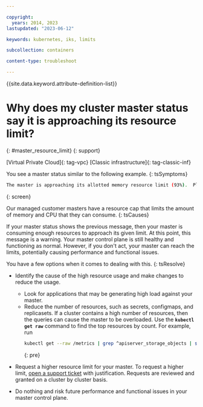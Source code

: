 ```yaml
---

copyright: 
  years: 2014, 2023
lastupdated: "2023-06-12"

keywords: kubernetes, iks, limits

subcollection: containers

content-type: troubleshoot

---
```


{{site.data.keyword.attribute-definition-list}}





# Why does my cluster master status say it is approaching its resource limit?
{: #master_resource_limit}
{: support}

[Virtual Private Cloud]{: tag-vpc} [Classic infrastructure]{: tag-classic-inf}


You see a master status similar to the following example.
{: tsSymptoms}

```sh
The master is approaching its allotted memory resource limit (93%).  Please consider reducing load on your master.  Exceeding the defined resource limit could cause reduced performance for your cluster's master control plane.
```
{: screen}

Our managed customer masters have a resource cap that limits the amount of memory and CPU that they can consume.
{: tsCauses}

If your master status shows the previous message, then your master is consuming enough resources to approach its given limit.  At this point, this message is a warning. Your master control plane is still healthy and functioning as normal.  However, if you don't act, your master can reach the limits, potentially causing performance and functional issues.

You have a few options when it comes to dealing with this.
{: tsResolve}


- Identify the cause of the high resource usage and make changes to reduce the usage.
    - Look for applications that may be generating high load against your master. 
    - Reduce the number of resources, such as secrets, configmaps, and replicasets.  If a cluster contains a high number of resources, then the queries can cause the master to be overloaded. Use the **`kubectl get raw`** command to find the top resources by count. For example, run 
        ```sh
        kubectl get --raw /metrics | grep ^apiserver_storage_objects | sort -n -k2
        ```
        {: pre}

- Request a higher resource limit for your master.  To request a higher limit, [open a support ticket](/docs/containers?topic=containers-get-help#help-support) with justification.  Requests are reviewed and granted on a cluster by cluster basis. 

- Do nothing and risk future performance and functional issues in your master control plane.
